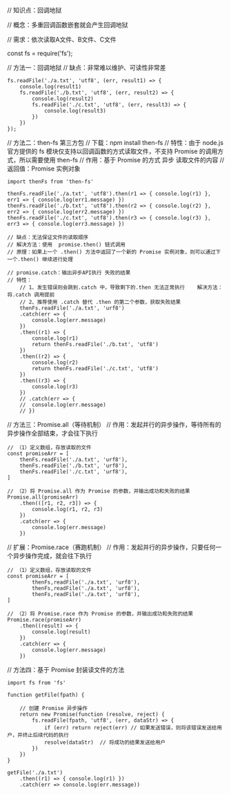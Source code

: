 // 知识点：回调地狱

// 概念：多重回调函数嵌套就会产生回调地狱

// 需求：依次读取A文件、B文件、C文件

const fs = require('fs');

// 方法一：回调地狱
	// 缺点：非常难以维护、可读性非常差

	fs.readFile('./a.txt', 'utf8', (err, result1) => {
		console.log(result1)
		fs.readFile('./b.txt', 'utf8', (err, result2) => {
			console.log(result2)
			fs.readFile('./c.txt', 'utf8', (err, result3) => {
				console.log(result3)
			})
		})
	});

// 方法二：then-fs 第三方包
	// 下载：npm install then-fs
	// 特性：由于 node.js 官方提供的 fs 模块仅支持以回调函数的方式读取文件，不支持 Promise 的调用方式，所以需要使用 then-fs
	// 作用：基于 Promise 的方式 异步 读取文件的内容
	// 返回值：Promise 实例对象

	import thenFs from 'then-fs'

	thenFs.readFile('./a.txt', 'utf8').then(r1 => { console.log(r1) }, err1 => { console.log(err1.message) })
	thenFs.readFile('./b.txt', 'utf8').then(r2 => { console.log(r2) }, err2 => { console.log(err2.message) })
	thenFs.readFile('./c.txt', 'utf8').then(r3 => { console.log(r3) }, err3 => { console.log(err3.message) })

	// 缺点：无法保证文件的读取顺序
	// 解决方法：使用  promise.then() 链式调用
	// 原理：如果上一个 .then() 方法中返回了一个新的 Promise 实例对象，则可以通过下一个.then() 继续进行处理

	// promise.catch：输出异步API执行 失败的结果
	// 特性：
		// 1、发生错误则会跳到.catch 中，导致剩下的.then 无法正常执行    解决方法：将.catch 调用提前
		// 2、推荐使用 .catch 替代 .then 的第二个参数，获取失败结果
		thenFs.readFile('./a.txt', 'urf8')
		.catch(err => {
			console.log(err.message)
		})
		.then((r1) => {
			console.log(r1)
			return thenFs.readFile('./b.txt', 'utf8')
		})
		.then((r2) => {
			console.log(r2)
			return thenFs.readFile('./c.txt', 'utf8')
		})
		.then((r3) => {
			console.log(r3)
		})
		// .catch(err => {
		// 	console.log(err.message)
		// })

// 方法三：Promise.all（等待机制）
	// 作用：发起并行的异步操作，等待所有的异步操作全部结束，才会往下执行

	// （1）定义数组，存放读取的文件
	const promiseArr = [
		thenFs.readFile('./a.txt', 'urf8'),
		thenFs.readFile('./b.txt', 'urf8'),
		thenFs.readFile('./c.txt', 'urf8'),
	]

	// （2）将 Promise.all 作为 Promise 的参数，并输出成功和失败的结果
	Promise.all(promiseArr)
		.then(([r1, r2, r3]) => {
			console.log(r1, r2, r3)
		})
		.catch(err => {
			console.log(err.message)
		})

// 扩展：Promise.race（赛跑机制）
	// 作用：发起并行的异步操作，只要任何一个异步操作完成，就会往下执行

	// （1）定义数组，存放读取的文件
	const promiseArr = [
			thenFs,readFile('./a.txt', 'urf8'),
			thenFs,readFile('./a.txt', 'urf8'),
			thenFs,readFile('./a.txt', 'urf8'),
	]

	// （2）将 Promise.race 作为 Promise 的参数，并输出成功和失败的结果
	Promise.race(promiseArr)
		.then((result) => {
			console.log(result)
		})
		.catch(err => {
			console.log(err.message)
		})

// 方法四：基于 Promise 封装读文件的方法

	import fs from 'fs'
	
	function getFile(fpath) {
		
		// 创建 Promise 异步操作
		return new Promise(function (resolve, reject) {
			fs.readFile(fpath, 'utf8', (err, dataStr) => {
				if (err) return reject(err)	// 如果发送错误，则将该错误发送给用户，并终止后续代码的执行
				resolve(dataStr)  // 将成功的结果发送给用户
			})
		})
	}

	getFile('./a.txt')
		.then((r1) => { console.log(r1) })
		.catch(err => console.log(err.message))